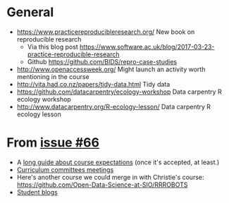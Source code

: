 # General
- https://www.practicereproducibleresearch.org/ New book on reproducible research
    - Via this blog post https://www.software.ac.uk/blog/2017-03-23-practice-reproducible-research
    - Github https://github.com/BIDS/repro-case-studies
- http://www.openaccessweek.org/ Might launch an activity worth mentioning in the course
- http://vita.had.co.nz/papers/tidy-data.html Tidy data
- https://github.com/datacarpentry/ecology-workshop Data carpentry R ecology workshop
- http://www.datacarpentry.org/R-ecology-lesson/ Data carpentry R ecology lesson

# From [issue #66](https://github.com/UofTCoders/council/issues/66)
- A [long guide about course expectations](http://www.artsci.utoronto.ca/faculty-staff/teacher-info/AcademicHandbookUpdatedDec2016.pdf) (once it's accepted, at least.)
- [Curriculum committees meetings](http://www.artsci.utoronto.ca/main/governance/curriculum-committees)
- Here's another course we could merge in with Christie's course: https://github.com/Open-Data-Science-at-SIO/RRROBOTS
- [Student blogs](https://osrrcourse.wordpress.com/2016/01/19/today-in-osrrcourse-1-19/)
